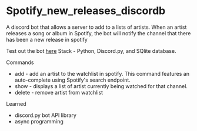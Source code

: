 # Spotify_new_releases_discordb
A discord bot that allows a server to add to a lists of artists. When an artist releases a song or album in Spotify, the bot will notify the channel that there has been a new release in spotify

Test out the bot [here](https://discord.com/api/oauth2/authorize?client_id=819327906714877952&permissions=2048&scope=bot)
Stack - Python, Discord.py, and SQlite database.

Commands
- add <artist> - add an artist to the watchlist in spotify. This command features an auto-complete using Spotify's search endpoint.
- show - displays a list of artist currently being watched for that channel.
- delete <artist> - remove artist from watchlist

Learned
- discord.py bot API library
- async programming
